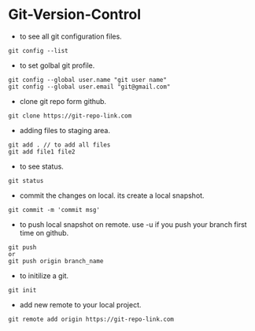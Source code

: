 # Git-Version-Control

- to see all git configuration files.
```
git config --list
```

- to set golbal git profile.
```
git config --global user.name "git user name"
git config --global user.email "git@gmail.com"
```

- clone git repo form github.
```
git clone https://git-repo-link.com
```

- adding files to staging area.
```
git add . // to add all files
git add file1 file2
```

- to see status.
```
git status
```

- commit the changes on local. its create a local snapshot.
```
git commit -m 'commit msg'
```

- to push local snapshot on remote. use -u if you push your branch first time on github.
```
git push
or
git push origin branch_name
```

- to initilize a git.
```
git init
```

- add new remote to your local project.
```
git remote add origin https://git-repo-link.com
```


